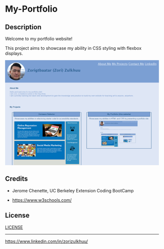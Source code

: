 # My-Portfolio

## Description 

Welcome to my portfolio website!

This project aims to showcase my ability in CSS styling with flexbox displays.

![](./assets/images/screenshot-my-portfolio.png)

## Credits

* Jerome Chenette, UC Berkeley Extension Coding BootCamp

* https://www.w3schools.com/

## License

[LICENSE](/LICENSE.md)

---

https://www.linkedin.com/in/zorizulkhuu/
